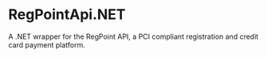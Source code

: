 RegPointApi.NET
===============

A .NET wrapper for the RegPoint API, a PCI compliant registration and credit card payment platform.
